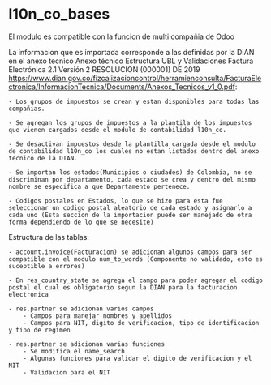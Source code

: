# l10n_co_bases
El modulo es compatible con la funcion de multi compañia de Odoo

La informacion que es importada corresponde a las definidas por la DIAN en el anexo tecnico Anexo técnico Estructura UBL y Validaciones Factura Electrónica 2.1 Versión 2 RESOLUCION (000001) DE 2019 https://www.dian.gov.co/fizcalizacioncontrol/herramienconsulta/FacturaElectronica/InformacionTecnica/Documents/Anexos_Tecnicos_v1_0.pdf:

    - Los grupos de impuestos se crean y estan disponibles para todas las compañias.

    - Se agregan los grupos de impuestos a la plantila de los impuestos que vienen cargados desde el modulo de contabilidad l10n_co.

    - Se desactivan impuestos desde la plantilla cargada desde el modulo de contabilidad l10n_co los cuales no estan listados dentro del anexo tecnico de la DIAN.

    - Se importan los estados(Municipios o ciudades) de Colombia, no se discriminan por departamento, cada estado se crea y dentro del mismo nombre se especifica a que Departamento pertenece.

    - Codigos postales en Estados, lo que se hizo para esta fue seleccionar un codigo postal aleatorio de cada estado y asignarlo a cada uno (Esta seccion de la importacion puede ser manejado de otra forma dependiendo de lo que se necesite)
    

Estructura de las tablas:

    - account.invoice(Facturacion) se adicionan algunos campos para ser compatible con el modulo num_to_words (Componente no validado, esto es suceptible a errores)

    - En res_country_state se agrega el campo para poder agregar el codigo postal el cual es obligatorio segun la DIAN para la facturacion electronica

    - res.partner se adicionan varios campos
        - Campos para manejar nombres y apellidos
        - Campos para NIT, digito de verificacion, tipo de identificacion y tipo de regimen
    
    - res.partner se adicionan varias funciones
        - Se modifica el name_search
        - Algunas funciones para validar el digito de verificacion y el NIT
        - Validacion para el NIT

